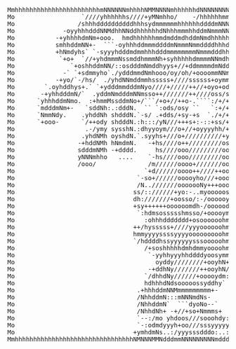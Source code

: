 <pre>
MmhhhhhhhhhhhhhhhhhhhhhhhmNNNNNNmhhhhNMMNNNNmhhhhhhdNNNNNNNNNNMMMMMMMMMNNNNNNNNNNmhhhhhhhhhhhmM
Mo                  `////yhhhhhhs////+yMNmhho/    -/hhhhhhmmmmNm++sMMMMmmmmmmmmdhs/`         oM
Mo                 /shhhddddddddddhhhsydmmmmmmhhhhhhddddmNNNm::-  `::::::::--dNmmmds/        oM
Mo             -oyyhhhdddNNMdhhNNddhhhhhhdNhhhmmmhhddmNmmmNNmyyyyyyyyyhhhyyo--. ydNmmdNo     oM
Mo           -+yhhhhdmNm+ooo.  hmdhhhhhhmmdmddmdhddmNmdhhhhhhhhhhhhhhhdmmdhhhhs/`-ooooo:     oM
Mo           smhhddmNN+-  ```-oyhhhddmmmddddmNmmmNmmddddhhhdmmmmmmmmNNmNNNNmmdddsoo`         oM
Mo           +hNmdyhs` `-syyyhdddmdmmhhhdddmmmmmmmmNmmmdddhhhhhhhmNNNd---``:hhdNmdhyo-       oM
Mo            `+o+  `//+yhdmmmNssmddhmmmNh+syhhhhhdmmmmNNmdhhhhhhhhhhhyys//:  -omNmhhh/-     oM
Mo               `+oshhddmNN/::osdddmNmddhyys+//+ddmmmmdmNddhhhhhhhhhhhhhhhyo.``-oNNmddyo`   oM
Mo             -` `+sdmmyho`./ydddmmdNmhooo/oy/oh/+oooommNNmdhhhhhhhhhmNmddhhyyy:.`ydNmddy+--sM
Mo           -+yo/`-/hs/  ./yhdNNmddmmhsssss+////ssssss+oymmmddhhhdhhhhdmNNNmddhys/`-oNNmdhhhmM
Mo        `.oyhddhys+.` `+ydddmmdddmNyo////+/////++//+oyo+odNmddhhdNdhhhhh++mddddhhs/`-omNmdmNM
Mo       -+yhhdddmN/`  .yddmNmdddmNNmsso++///////++////oss/shNmddhdMNmdhhhyo``/NNmdhs+```yhh.oM
Mo      `yhhhddmNmo.  :+hmmMssddmNo+/```/+o+//++o-.````:/+/+smNmdhhmNNmdhhhs/`.+mmdy/``      oM
Mo      `mdddmNm+-   `sddNh:.:dddN.  `` `:ods/osy ``   `:+/+ohmNdhhh/+mmmdhhhs/ -+hs+/-.`    oM
Mo      `NmmNdy.    .yhddNh shdddN.`-s/ .+dds/+sy-+s  `./+/+odhhNddh- .sdNdhhh+  -ymdhyyy`   oM
Mo      `+ooo-      `/++ody shdddN.:h:::/yN///+++s+:-::+ss/+sM/-Mmdh+:  :Nmdhh+    dNmddh`   oM
Mo                   .-/ymy sysshN.:dhyyoym///o+//+oyyyyhh/+sM/`:ydhho  -mNmdhyo`  -+dds.    oM
Mo                  .yhdNMh oyshdN.`.syyhs+///o+//////////+yhN+--hmdho   .dNdhhh`   `..`     oM
Mo                 -+hddNMh hNmdmN.   -+hs////o++/////////osyysoodNdho    dNdhhh`            oM
Mo                 sdddmNMh -+dddd.     hs////ooo/////////ooohdh/hNdho  -ydho/:-             oM
Mo                 yNNNmhho   ....    `-hs////ooo/////////ooosys/hNdho  -Nmddo+/`            oM
Mo                 /ooo/              /m//////oooo+///////oooo+/ymNNdy/`-Nmdmdy+`            oM
Mo                                   `+d//////oooo++////++ooomhs-hmyyys.:Nddhh+              oM
Mo                                 `-so+//////ooooyho///+ooosN+.-hmhhs` -hmmhs/              oM
Mo                                 /N..///////ooooooNy+++ooooh:.NNNdho    /o+`               oM
Mo                                ss/:://////+yo:-..myoooooshm:.mNNNy/                       oM
Mo                                dh:///////+oosso/:-/oooooydh- .shhyo                       oM
Mo                                +sy++++++oooooomdh-/ooooodd                                oM
Mo                                 `:hdmsossssshmsso/+ooooymd                                oM
Mo                                   :ohhhddddddd+osoooooohmd                                oM
Mo                                ++/hysssss+////yyyoooooohmd                                oM
Mo                                hmmyyyyssssyyyyooooooooohmd                                oM
Mo                                `/hddddhssyyyyyysssooooohmd                                oM
Mo                                   /+soshhhhhdmhdmmyoooohmd                                oM
Mo                                    `-yyhhyyyhhddddyoosymmh                                oM
Mo                                      oyddy////////+ooyhN+`                                oM
Mo                                    -+ddhNy///////++ooyhN/                                 oM
Mo                                   `/dhhdNy//////+ooooydm:                                 oM
Mo                                   hdhhhdNdsooooossyddhy`                                  oM
Mo                                 .+hhhddmNNMmmmmmmmmm+-                                    oM
Mo                                 /NhhddmN:::mNNNmdNs-                                      oM
Mo                                 /NhhddmN`  ```dyoNo--`                                    oM
Mo                                 /NhhdNh+ -+//+so+Nmmms+                                   oM
Mo                                 `--:/mo yhdoos///sooohdy:                                 oM
Mo                                 `-:odmdyyyh+oo///sssyyyyys-`                              oM
Mo                                +ymhdmNs..:/yyysssdddo:..:+d:                              oM
MmhhhhhhhhhhhhhhhhhhhhhhhhhhhhhhhhNMNNNMMNdddmmNNNNNNNNNmdddmNdhhhhhhhhhhhhhhhhhhhhhhhhhhhhhhmM
</pre>
